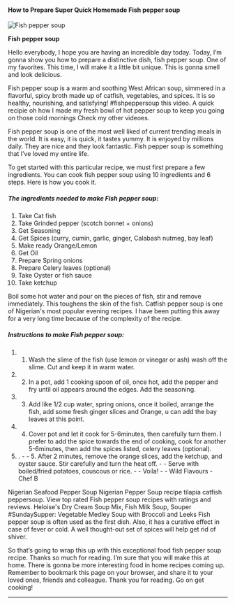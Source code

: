             

#### How to Prepare Super Quick Homemade Fish pepper soup

![Fish pepper soup](https://img-global.cpcdn.com/recipes/10ba132fabde040d/751x532cq70/fish-pepper-soup-recipe-main-photo.jpg)

**Fish pepper soup**

Hello everybody, I hope you are having an incredible day today. Today, I’m gonna show you how to prepare a distinctive dish, fish pepper soup. One of my favorites. This time, I will make it a little bit unique. This is gonna smell and look delicious.

Fish pepper soup is a warm and soothing West African soup, simmered in a flavorful, spicy broth made up of catfish, vegetables, and spices. It is so healthy, nourishing, and satisfying! #fishpeppersoup this video. A quick recipie oh how I made my fresh bowl of hot pepper soup to keep you going on those cold mornings Check my other videoes.

Fish pepper soup is one of the most well liked of current trending meals in the world. It is easy, it is quick, it tastes yummy. It is enjoyed by millions daily. They are nice and they look fantastic. Fish pepper soup is something that I’ve loved my entire life.

To get started with this particular recipe, we must first prepare a few ingredients. You can cook fish pepper soup using 10 ingredients and 6 steps. Here is how you cook it.

##### The ingredients needed to make Fish pepper soup:

1.  Take Cat fish
2.  Take Grinded pepper (scotch bonnet + onions)
3.  Get Seasoning
4.  Get Spices (curry, cumin, garlic, ginger, Calabash nutmeg, bay leaf)
5.  Make ready Orange/Lemon
6.  Get Oil
7.  Prepare Spring onions
8.  Prepare Celery leaves (optional)
9.  Take Oyster or fish sauce
10.  Take ketchup

Boil some hot water and pour on the pieces of fish, stir and remove immediately. This toughens the skin of the fish. Catfish pepper soup is one of Nigerian's most popular evening recipes. I have been putting this away for a very long time because of the complexity of the recipe.

##### Instructions to make Fish pepper soup:

1.  1.  Wash the slime of the fish (use lemon or vinegar or ash) wash off the slime. Cut and keep it in warm water.
2.  2.  In a pot, add 1 cooking spoon of oil, once hot, add the pepper and fry until oil appears around the edges. Add the seasoning.
3.  3.  Add like 1/2 cup water, spring onions, once it boiled, arrange the fish, add some fresh ginger slices and Orange, u can add the bay leaves at this point.
4.  4.  Cover pot and let it cook for 5-6minutes, then carefully turn them. I prefer to add the spice towards the end of cooking, cook for another 5-6minutes, then add the spices listed, celery leaves (optional).
5.  . - - 5. After 2 minutes, remove the orange slices, add the ketchup, and oyster sauce. Stir carefully and turn the heat off. - - Serve with boiled/fried potatoes, couscous or rice. - - Voila! - - Wild Flavours - Chef B

Nigerian Seafood Pepper Soup Nigerian Pepper Soup recipe tilapia catfish peppersoup. View top rated Fish pepper soup recipes with ratings and reviews. Heloise's Dry Cream Soup Mix, Fish Milk Soup, Souper #SundaySupper: Vegetable Medley Soup with Broccoli and Leeks Fish pepper soup is often used as the first dish. Also, it has a curative effect in case of fever or cold. A well thought-out set of spices will help get rid of shiver.

So that’s going to wrap this up with this exceptional food fish pepper soup recipe. Thanks so much for reading. I’m sure that you will make this at home. There is gonna be more interesting food in home recipes coming up. Remember to bookmark this page on your browser, and share it to your loved ones, friends and colleague. Thank you for reading. Go on get cooking!

* * *